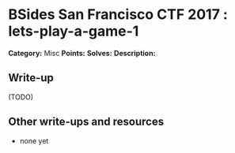 # BSides San Francisco CTF 2017 : lets-play-a-game-1

**Category:** Misc
**Points:** 
**Solves:** 
**Description:**



## Write-up

(TODO)

## Other write-ups and resources

* none yet
